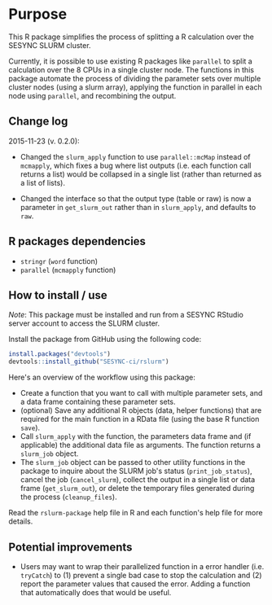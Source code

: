 
# Purpose #

This R package simplifies the process of splitting a R calculation over the SESYNC SLURM cluster. 

Currently, it is possible to use existing R packages like `parallel` to split a calculation over the 8 CPUs in a single cluster node. The functions in this package automate the process of dividing the parameter sets over multiple cluster nodes (using a slurm array), applying the function in parallel in each node using `parallel`, and recombining the output.

## Change log ##

2015-11-23 (v. 0.2.0): 

- Changed the `slurm_apply` function to use `parallel::mcMap` instead of `mcmapply`, which fixes a bug where list outputs (i.e. each function call returns a list) would be collapsed in a single list (rather than returned as a list of lists).

- Changed the interface so that the output type (table or raw) is now a parameter in `get_slurm_out` rather than in `slurm_apply`, and defaults to `raw`.

## R packages dependencies ##

- `stringr` (`word` function)
- `parallel` (`mcmapply` function)

## How to install / use ##

*Note*: This package must be installed and run from a SESYNC RStudio server account to access the SLURM cluster.

Install the package from GitHub using the following code:
```R
install.packages("devtools")
devtools::install_github("SESYNC-ci/rslurm")
```

Here's an overview of the workflow using this package:

- Create a function that you want to call with multiple parameter sets, and a data frame containing these parameter sets. 
- (optional) Save any additional R objects (data, helper functions) that are required for the main function in a RData file (using the base R function `save`).
- Call `slurm_apply` with the function, the parameters data frame and (if applicable) the additional data file as arguments. The function returns a `slurm_job` object.
- The `slurm_job` object can be passed to other utility functions in the package to inquire about the SLURM job's status (`print_job_status`), cancel the job (`cancel_slurm`), collect the output in a single list or data frame (`get_slurm_out`), or delete the temporary files generated during the process (`cleanup_files`).

Read the `rslurm-package` help file in R and each function's help file for more details.

## Potential improvements ##

* Users may want to wrap their parallelized function in a error handler (i.e. `tryCatch`) to (1) prevent a single bad case to stop the calculation and (2) report the parameter values that caused the error. Adding a function that automatically does that would be useful.

